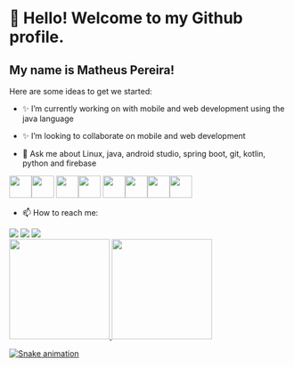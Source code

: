 # 👋 Hello! Welcome to my Github profile.
## My name is Matheus Pereira!

Here are some ideas to get we started:

- ✨ I’m currently working on with mobile and web development using the java language

- ✨ I’m looking to collaborate on mobile and web development

- 💬 Ask me about Linux, java, android studio, spring boot, git, kotlin, python and firebase

<img src="https://cdn.jsdelivr.net/gh/devicons/devicon/icons/linux/linux-original.svg" width="40" height="40"/><img src="https://cdn.jsdelivr.net/gh/devicons/devicon/icons/java/java-original.svg" width="40" height="40"/> <img src="https://cdn.jsdelivr.net/gh/devicons/devicon/icons/androidstudio/androidstudio-original.svg" width="40" height="40" /><img src="https://cdn.jsdelivr.net/gh/devicons/devicon/icons/spring/spring-original.svg" width="40" height="40"/>       <img src="https://cdn.jsdelivr.net/gh/devicons/devicon/icons/git/git-original.svg" width="40" height="40"/><img src="https://cdn.jsdelivr.net/gh/devicons/devicon/icons/kotlin/kotlin-original.svg"  width="40" height="40"/><img src="https://cdn.jsdelivr.net/gh/devicons/devicon/icons/python/python-original.svg"   width="40" height="40"/><img src="https://cdn.jsdelivr.net/gh/devicons/devicon/icons/firebase/firebase-plain-wordmark.svg" width="40" height="40"/>

- 📫 How to reach me:

<div>
<a href = "mailto:matheuspds327@gmail.com"><img src="https://img.shields.io/badge/Gmail-D14836?style=for-the-badge&logo=gmail&logoColor=white" target="_blank"></a>
<a href="https://www.linkedin.com/in/matheus-pereira-220215221/" target="_blank"><img src="https://img.shields.io/badge/-LinkedIn-%230077B5?style=for-the-badge&logo=linkedin&logoColor=white" target="_blank"></a>
<a href="https://wa.me/5522981066373" target="_blank"><img src="https://img.shields.io/badge/-Matheus%20Pereira-05122A?style=for-the-badge&logo=whatsapp" target="_blank"/></a>
</div>

<div>
<a href="https://github.com/seu-usuário-aqui">
<img height="180em" src="https://github-readme-stats.vercel.app/api/top-langs/?username=MatheusPDS07&layout=compact&langs_count=7&theme=dracula"/>
<img height="180em" src="https://github-readme-stats.vercel.app/api?username=MatheusPDS07&show_icons=true&theme=dracula&include_all_commits=true&count_private=true"/>
</div>
  
  ![Snake animation](https://github.com/MatheusPDS07/MatheusPDS07/blob/output/github-contribution-grid-snake.svg)
